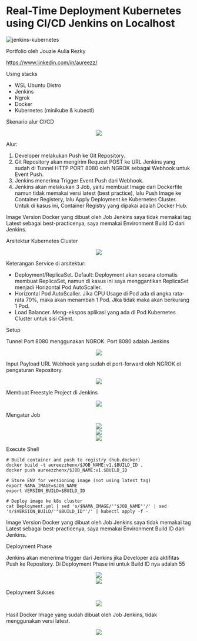 # Real-Time Deployment Kubernetes using CI/CD Jenkins on Localhost

![jenkins-kubernetes](https://github.com/user-attachments/assets/4d68c1b4-b72c-43f2-ad22-c6dda862d31b)

Portfolio oleh Jouzie Aulia Rezky

https://www.linkedin.com/in/aureezz/

Using stacks
- WSL Ubuntu Distro
- Jenkins
- Ngrok
- Docker
- Kubernetes (minikube & kubectl)

Skenario alur CI/CD
<center><img src=https://github.com/aureezzhenx/k8s-jenkins-deploy/blob/main/assets/Skenario%20CICD.png></center></img>

Alur:
1. Developer melakukan Push ke Git Repository.
2. Git Repository akan mengirim Request POST ke URL Jenkins yang sudah di Tunnel HTTP PORT 8080 oleh NGROK sebagai Webhook untuk Event Push.
3. Jenkins menerima Trigger Event Push dari Webhook.
4. Jenkins akan melakukan 3 Job, yaitu membuat Image dari Dockerfile namun tidak memakai versi latest (best practice), lalu Push Image ke Container Registery, lalu Apply Deployment ke Kubernetes Cluster. Untuk di kasus ini, Container Registry yang dipakai adalah Docker Hub.

Image Version Docker yang dibuat oleh Job Jenkins saya tidak memakai tag Latest sebagai best-practicenya, saya memakai Environment Build ID dari Jenkins.

Arsitektur Kubernetes Cluster
<center><img src=https://github.com/aureezzhenx/k8s-jenkins-deploy/blob/main/assets/Arsitektur%20Kubernetes%20Cluster.png></center></img>

Keterangan Service di arsitektur:
- Deployment/ReplicaSet. Default: Deployment akan secara otomatis membuat ReplicaSet, namun di kasus ini saya menggantikan ReplicaSet menjadi Horizontal Pod AutoScaller.
- Horizontal Pod AutoScaller. Jika CPU Usage di Pod ada di angka rata-rata 70%, maka akan menambah 1 Pod. Jika tidak maka akan berkurang 1 Pod.
- Load Balancer. Meng-ekspos aplikasi yang ada di Pod Kubernetes Cluster untuk sisi Client.

Setup

Tunnel Port 8080 menggunakan NGROK. Port 8080 adalah Jenkins

<center><img src=https://github.com/aureezzhenx/k8s-jenkins-deploy/blob/main/assets/ngrok.png></center>

Input Payload URL Webhook yang sudah di port-forward oleh NGROK di pengaturan Repository.

<center><img src=https://github.com/aureezzhenx/k8s-jenkins-deploy/blob/main/assets/webhook.png></center> 

Membuat Freestyle Project di Jenkins

<center><img src=https://github.com/aureezzhenx/k8s-jenkins-deploy/blob/main/assets/job.png></center> 

Mengatur Job

<center><img src=https://github.com/aureezzhenx/k8s-jenkins-deploy/blob/main/assets/job2.png></center>
<center><img src=https://github.com/aureezzhenx/k8s-jenkins-deploy/blob/main/assets/job3.png></center>
<center><img src=https://github.com/aureezzhenx/k8s-jenkins-deploy/blob/main/assets/job4.png></center>

Execute Shell
```
# Build container and push to registry (hub.docker)
docker build -t aureezzhenx/$JOB_NAME:v1.$BUILD_ID .
docker push aureezzhenx/$JOB_NAME:v1.$BUILD_ID

# Store ENV for versioning image (not using latest tag)
export NAMA_IMAGE=$JOB_NAME
export VERSION_BUILD=$BUILD_ID

# Deploy image ke k8s cluster
cat Deployment.yml | sed 's/$NAMA_IMAGE/'"$JOB_NAME"'/' | sed 's/$VERSION_BUILD/'"$BUILD_ID"'/' | kubectl apply -f -
```

Image Version Docker yang dibuat oleh Job Jenkins saya tidak memakai tag Latest sebagai best-practicenya, saya memakai Environment Build ID dari Jenkins.

Deployment Phase

Jenkins akan menerima trigger dari Jenkins jika Developer ada aktifitas Push ke Repository. Di Deployment Phase ini untuk Build ID nya adalah 55

<center><img src=https://github.com/aureezzhenx/k8s-jenkins-deploy/blob/main/assets/build1.png></center> 
<center><img src=https://github.com/aureezzhenx/k8s-jenkins-deploy/blob/main/assets/build2.png></center>

Deployment Sukses

<center><img src=https://github.com/aureezzhenx/k8s-jenkins-deploy/blob/main/assets/build3.png></center>

Hasil Docker Image yang sudah dibuat oleh Job Jenkins, tidak menggunakan versi latest.

<center><img src=https://github.com/aureezzhenx/k8s-jenkins-deploy/blob/main/assets/build4.png></center>
